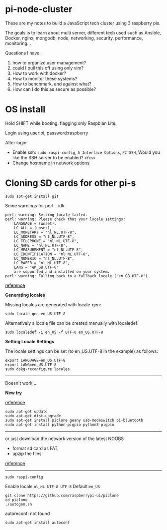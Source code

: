 # pi-node-cluster

These are my notes to build a JavaScript tech cluster using 3 raspberry pis.

The goals is to learn about multi server, different tech used such as Ansible, Docker, nginx, mongodb, node, networking, security, performance, monitoring... 

Questions I have:
1. how to organize user management?
2. could I pull this off using only vim?
3. How to work with docker?
4. How to monitor these systems?
5. How to benchmark, and against what?
6. How can I do this as secure as possible?

# OS install
Hold SHIFT while booting, flagging only Raspbian Lite.

Login using user:pi, password:raspberry

After login: 

- Enable ssh: `sudo raspi-config`, `5 Interface Options`, `P2 SSH`, Would you like the SSH server to be enabled? `<Yes>`
- Change hostname in network options

# Cloning SD cards for other pi-s

`sudo apt-get install git`

Some warnings for perl... idk

```
perl: warning: Setting locale failed.
perl: warning: Please check that your locale settings:
	LANGUAGE = (unset),
	LC_ALL = (unset),
	LC_MONETARY = "nl_NL.UTF-8",
	LC_ADDRESS = "nl_NL.UTF-8",
	LC_TELEPHONE = "nl_NL.UTF-8",
	LC_NAME = "nl_NL.UTF-8",
	LC_MEASUREMENT = "nl_NL.UTF-8",
	LC_IDENTIFICATION = "nl_NL.UTF-8",
	LC_NUMERIC = "nl_NL.UTF-8",
	LC_PAPER = "nl_NL.UTF-8",
	LANG = "en_GB.UTF-8"
    are supported and installed on your system.
perl: warning: Falling back to a fallback locale ("en_GB.UTF-8").
```

[reference](https://www.thomas-krenn.com/en/wiki/Perl_warning_Setting_locale_failed_in_Debian)

**Generating locales**

Missing locales are generated with locale-gen:

`sudo locale-gen en_US.UTF-8`

Alternatively a locale file can be created manually with localedef:

`sudo localedef -i en_US -f UTF-8 en_US.UTF-8`

**Setting Locale Settings**

The locale settings can be set (to en_US.UTF-8 in the example) as follows:

```
export LANGUAGE=en_US.UTF-8
export LANG=en_US.UTF-8
sudo dpkg-reconfigure locales
```
---

Doesn't work...

**New try**

[reference](https://www.raspberrypi.org/blog/another-update-raspbian/)

```
sudo apt-get update
sudo apt-get dist-upgrade
sudo apt-get install piclone geany usb-modeswitch pi-bluetooth
sudo apt-get install python-pigpio python3-pigpio
```

---
or just download the network version of the latest NOOBS

- format sd card as FAT,
- upzip the files

[reference](https://www.raspberrypi.org/documentation/installation/noobs.md)

---

`sudo raspi-config`

Enable locale `nl_NL.UTF-8 UTF-8`
Default:`en_US`

```
git clone https://github.com/raspberrypi-ui/piclone
cd piclone
./autogen.sh
```
autoreconf: not found

`sudo apt-get install autoconf`
